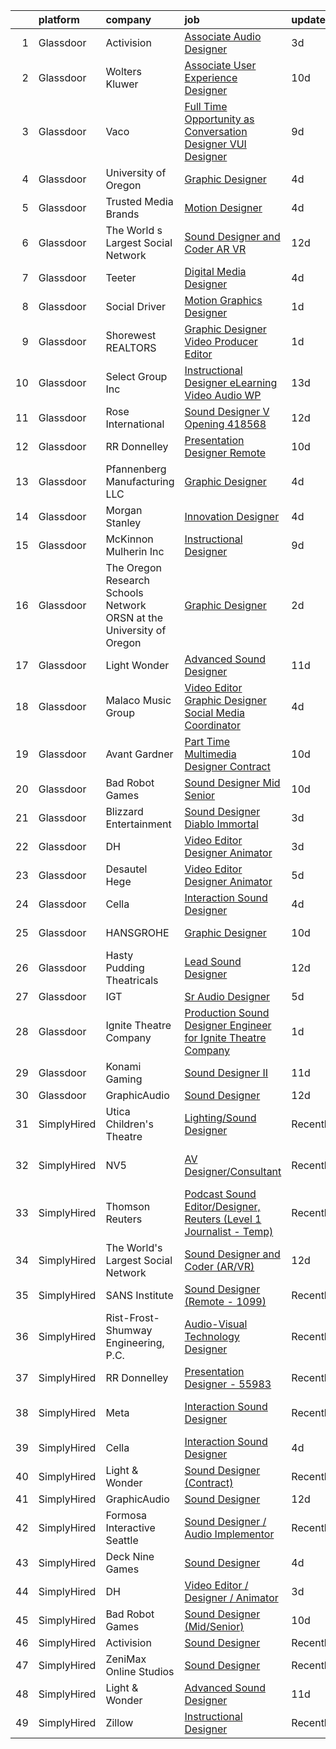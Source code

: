 

|    | platform    | company                                                                | job                                                                                                                                                                                                                                                                                                                                                                                                                                                                                                                                                                                                                                                                                                                                                                                                                                                                                                                                                                                                                                                                                                              | update_time   | location                 |
|---:|:------------|:-----------------------------------------------------------------------|:-----------------------------------------------------------------------------------------------------------------------------------------------------------------------------------------------------------------------------------------------------------------------------------------------------------------------------------------------------------------------------------------------------------------------------------------------------------------------------------------------------------------------------------------------------------------------------------------------------------------------------------------------------------------------------------------------------------------------------------------------------------------------------------------------------------------------------------------------------------------------------------------------------------------------------------------------------------------------------------------------------------------------------------------------------------------------------------------------------------------|:--------------|:-------------------------|
|  1 | Glassdoor   | Activision                                                             | [Associate Audio Designer](https://www.glassdoor.com/partner/jobListing.htm?pos=119&ao=1136043&s=58&guid=000001827c3bbeff9805c944c7563f28&src=GD_JOB_AD&t=SR&vt=w&cs=1_4477648c&cb=1659941666915&jobListingId=1008054055283&jrtk=3-0-1g9u3nfp8k61a801-1g9u3nfplih5g800-8c79110d23674c70-)                                                                                                                                                                                                                                                                                                                                                                                                                                                                                                                                                                                                                                                                                                                                                                                                                        | 3d            | Carlsbad, CA             |
|  2 | Glassdoor   | Wolters Kluwer                                                         | [Associate User Experience Designer](https://www.glassdoor.com/partner/jobListing.htm?pos=130&ao=1136043&s=58&guid=000001827c3bbeff9805c944c7563f28&src=GD_JOB_AD&t=SR&vt=w&cs=1_9abb3256&cb=1659941666915&jobListingId=1008035735366&jrtk=3-0-1g9u3nfp8k61a801-1g9u3nfplih5g800-7a290765c8bdf6f8-)                                                                                                                                                                                                                                                                                                                                                                                                                                                                                                                                                                                                                                                                                                                                                                                                              | 10d           | Chicago, IL              |
|  3 | Glassdoor   | Vaco                                                                   | [Full Time Opportunity as Conversation Designer  VUI Designer](https://www.glassdoor.com/partner/jobListing.htm?pos=110&ao=1110586&s=58&guid=000001827c3bbeff9805c944c7563f28&src=GD_JOB_AD&t=SR&vt=w&ea=1&cs=1_441889a2&cb=1659941666914&jobListingId=1008038225305&cpc=155EB9D5185558AF&jrtk=3-0-1g9u3nfp8k61a801-1g9u3nfplih5g800-22fe34392769621c--6NYlbfkN0D_sybMACCpf9B-677oK5j6rPldVB6BlrVvFjO_o-GJZbzuF-qh4PxErFUqfUsv_6spGgQ7w2Pr4ya2qWlli_BM3wPrre60gIPq1Uth9jnDsvpZiOp71Cq_jQTQ_eOeIhL3xi8ovWLwoT8UC8f1spNzCCiZGtKecY_bBo5jFxt1LAIN8k9N4B5RxHCnUOhO5Dvd6SoevMVUOikzayjtrLMoJgEpvMHy2OGPVm-cOxcYtZuo2BzNrCFuEp4UXX4qleip1qo4K4TXhe8y2GfbLH8L5C8vi3HMzGVFTyemYbGBaSI_64bPFgWfGmR23gzmXfATqIrXS-N4LDbUIspqMADkJZUcDJPShmax1y-FwbccoQ72TH6Rb2Lfj0KG5X0MqRDp9-wH6RmZ0Mv83fj1_IpLekKIfu9ORRrUQEGganNbEtiXRos0slDTVYDvFAkiW20iC4bRjYdZKKupOeHOH_RGgMiQDPiLDG6AF86gYeIzDkCEc-P8AxahF3kJ8cDjgVCi45mKG1WkmqM52d7ctxhWsvH61o588aX0F4kO2pN7SQ%3D%3D)                                                                                                                                                              | 9d            | New York, NY             |
|  4 | Glassdoor   | University of Oregon                                                   | [Graphic Designer](https://www.glassdoor.com/partner/jobListing.htm?pos=114&ao=1136043&s=58&guid=000001827c3bbeff9805c944c7563f28&src=GD_JOB_AD&t=SR&vt=w&cs=1_1a3f4482&cb=1659941666915&jobListingId=1008051855572&jrtk=3-0-1g9u3nfp8k61a801-1g9u3nfplih5g800-54f56c4b806fe0f6-)                                                                                                                                                                                                                                                                                                                                                                                                                                                                                                                                                                                                                                                                                                                                                                                                                                | 4d            | Eugene, OR               |
|  5 | Glassdoor   | Trusted Media Brands                                                   | [Motion Designer](https://www.glassdoor.com/partner/jobListing.htm?pos=118&ao=1136043&s=58&guid=000001827c3bbeff9805c944c7563f28&src=GD_JOB_AD&t=SR&vt=w&cs=1_4d407db5&cb=1659941666915&jobListingId=1008051952532&jrtk=3-0-1g9u3nfp8k61a801-1g9u3nfplih5g800-ccd4c43fddf6d43b-)                                                                                                                                                                                                                                                                                                                                                                                                                                                                                                                                                                                                                                                                                                                                                                                                                                 | 4d            | Remote                   |
|  6 | Glassdoor   | The World s Largest Social Network                                     | [Sound Designer and Coder  AR VR ](https://www.glassdoor.com/partner/jobListing.htm?pos=103&ao=1110586&s=58&guid=000001827c3bbeff9805c944c7563f28&src=GD_JOB_AD&t=SR&vt=w&ea=1&cs=1_4ec480e0&cb=1659941666913&jobListingId=1008031528055&cpc=1160948BCBA38B5B&jrtk=3-0-1g9u3nfp8k61a801-1g9u3nfplih5g800-c5d8ffadb915c32f--6NYlbfkN0DSgjPPcnEdvoK3uuxfISLALE6pB1FR7YSHOr_tSg5_QGIhoz_2VqUepdcKLBLI_zTUk6gDwaoQ9vEVPtJf9rgUyn_I6h_8B4D9wSAIOyt_RJFN8Eflhj9KJJvZQUXNdWxq6wNfnbBFCNlciu9kDebYOONalFTI7aQu-OsppGEyxKi2mf8gCqkIH_dDVVPfv0EPHaMCQmYTzhGBPooB7bN3t26gqpXQoPBdR8zDRvYRS8OGf91Fs86JYJy6vn_fsDifhFg_s8wicb8JUFC8UHLbLYhpUZT7kmQKdxaOu0m4mXeF5tuFijc5edqOqfvPQAqzVfnuzwd30U-xctFTCA1YJQdhIKmckVFq3A_4aHAlzOSyBsxhgAXa4BA9RYA8wv_k5orxSd5gRgKjG407ieC9dsZTsu34z65qglQLTggzBNS_lrq6AH9omvEb_cuyBcN7pumU6QrTpocjK0W4kt177WSxz3Ifg69qunsMHHI7rgU-4MWTvMc-xaBCxGAl4d0zlvvdqOyDcotk_zQLo3jJ7JRE-6JKMH7XJF9AwufgkfvcR2iI9zkvT-rq0dIltEPDMAvKoQnjAmxsOqRQRQKm)                                                                                                                                                      | 12d           | Los Angeles, CA          |
|  7 | Glassdoor   | Teeter                                                                 | [Digital Media Designer](https://www.glassdoor.com/partner/jobListing.htm?pos=126&ao=1136043&s=58&guid=000001827c3bbeff9805c944c7563f28&src=GD_JOB_AD&t=SR&vt=w&ea=1&cs=1_c88cd1f6&cb=1659941666915&jobListingId=1008050641753&jrtk=3-0-1g9u3nfp8k61a801-1g9u3nfplih5g800-5966d2192ffe7148-)                                                                                                                                                                                                                                                                                                                                                                                                                                                                                                                                                                                                                                                                                                                                                                                                                     | 4d            | Bonney Lake, WA          |
|  8 | Glassdoor   | Social Driver                                                          | [Motion Graphics Designer](https://www.glassdoor.com/partner/jobListing.htm?pos=123&ao=1136043&s=58&guid=000001827c3bbeff9805c944c7563f28&src=GD_JOB_AD&t=SR&vt=w&ea=1&cs=1_f92315ee&cb=1659941666915&jobListingId=1008056782244&jrtk=3-0-1g9u3nfp8k61a801-1g9u3nfplih5g800-753ebc5773c72d90-)                                                                                                                                                                                                                                                                                                                                                                                                                                                                                                                                                                                                                                                                                                                                                                                                                   | 1d            | Austin, TX               |
|  9 | Glassdoor   | Shorewest  REALTORS                                                    | [Graphic Designer   Video Producer   Editor](https://www.glassdoor.com/partner/jobListing.htm?pos=127&ao=1136043&s=58&guid=000001827c3bbeff9805c944c7563f28&src=GD_JOB_AD&t=SR&vt=w&ea=1&cs=1_c6c13af1&cb=1659941666915&jobListingId=1008057112953&jrtk=3-0-1g9u3nfp8k61a801-1g9u3nfplih5g800-476bc904ff4fda1a-)                                                                                                                                                                                                                                                                                                                                                                                                                                                                                                                                                                                                                                                                                                                                                                                                 | 1d            | Brookfield, WI           |
| 10 | Glassdoor   | Select Group Inc                                                       | [Instructional Designer  eLearning  Video Audio    WP](https://www.glassdoor.com/partner/jobListing.htm?pos=108&ao=1110586&s=58&guid=000001827c3bbeff9805c944c7563f28&src=GD_JOB_AD&t=SR&vt=w&ea=1&cs=1_87105386&cb=1659941666914&jobListingId=1008027501737&cpc=883DC43018083D9A&jrtk=3-0-1g9u3nfp8k61a801-1g9u3nfplih5g800-10340dc23f99d007--6NYlbfkN0Bcn-ADAbRvyrq3DH3YqD1gQOSfU_zTPvvfh0XXiz3pBAa41gXbEVBKQgVaXyt5edKUJsX5Z9brsv9nZw77TNjVlVeWafETMC7Xw_A0mwHT6RYlFqUtUoEPkQCGfw4DZTw7uB0z5WiikGPQhpEkL8PFQqFT-PcMr0lcaTdAx3W6l-HtnWqYYEZOO0eNqPnHAf8asLrs6bXBOzHUKeSA-CQfxEC9XvKM2HnfutHQVhmPHtbISfydLKsvXZ93sRvL44GnFhrpsEchIblCAPR2Ig4-Zp-rgbtuoyEtUw0rRnv6cc85nXkiUF7dTMGRpbEV-ssVQPPlXUd8zETLGS5Cw356S_tXWVTh0m6WMTD0IT4goUvEULqvUP3avT1XR2g0R7DfihbM_nt_VJKR_TpznNISEHyLR6e0ZJE5Y-OaQ64hMTfI0sxSXvqRVauGxQawFQ3tpct7zAsajhWoToHteEdQE-XvFA46EyG9B3sVyFdWNJHbYd8Y9aOveSR28aDJ-D6FjUwUshWEkg%3D%3D)                                                                                                                                                                                                      | 13d           | White Plains, NY         |
| 11 | Glassdoor   | Rose International                                                     | [Sound Designer V Opening  418568](https://www.glassdoor.com/partner/jobListing.htm?pos=105&ao=1110586&s=58&guid=000001827c3bbeff9805c944c7563f28&src=GD_JOB_AD&t=SR&vt=w&ea=1&cs=1_59ecd08a&cb=1659941666913&jobListingId=1008030729670&cpc=292036AD7E8A5303&jrtk=3-0-1g9u3nfp8k61a801-1g9u3nfplih5g800-a20623011cb248eb--6NYlbfkN0B6gYLiPzX3Klpbl49OuxoIZqVtnvEet7IZUhlrZDSG3sY-I6CIGHSMA_bS7ldJ8pOXMIXNeNyydXsX95pvzPg5BddHE-JXPnLngZ30cnLDc1iDIozZEqqJfstNoVEA0Y0ziXhbePzU2aWttrzMukYrAbICdJmtiDj_lX11sumIShj0cH4jV8vRyK2YT_cFh-b3nnLVH9_jEl_deV0TYWSKStXe9GJ3pJZV-1YAEwxJ_pGDLFPNgmyeH6NKA_GAEbVmFgszf5D32Q7DLZxIk8pLFei6vNFrmQOaoU7Pb1lg8pM5Nuflg_-qdGEZug-y8jBqd_JDDqwSuGbwynv5jNbiCc55o2Tb0bu6K0D-5U1tplWLHTRoKpoH7m961WuW-uO78sMIAKMpl3PiMYtLknBk3NZQb3UPxToMkXgMFKMjOrC7tphS_PruLEfM42vPq5lMsf5Yog8B7OWbjI4v6ZvetTe4y1d_8VYTStNV6MRJMxBCAgQRv2XyHoA5kxwu9M3vbuLsxMJqqvVDApcyTqxVQ6WYKKM9nxM%3D)                                                                                                                                                                                                        | 12d           | Seattle, WA              |
| 12 | Glassdoor   | RR Donnelley                                                           | [Presentation Designer  Remote ](https://www.glassdoor.com/partner/jobListing.htm?pos=115&ao=1136043&s=58&guid=000001827c3bbeff9805c944c7563f28&src=GD_JOB_AD&t=SR&vt=w&cs=1_d79c797a&cb=1659941666915&jobListingId=1008036762756&jrtk=3-0-1g9u3nfp8k61a801-1g9u3nfplih5g800-52992746147b27cc-)                                                                                                                                                                                                                                                                                                                                                                                                                                                                                                                                                                                                                                                                                                                                                                                                                  | 10d           | Remote                   |
| 13 | Glassdoor   | Pfannenberg Manufacturing LLC                                          | [Graphic Designer](https://www.glassdoor.com/partner/jobListing.htm?pos=106&ao=1110586&s=58&guid=000001827c3bbeff9805c944c7563f28&src=GD_JOB_AD&t=SR&vt=w&ea=1&cs=1_5def6e3f&cb=1659941666913&jobListingId=1008050419234&cpc=FDA93C03AE7AED37&jrtk=3-0-1g9u3nfp8k61a801-1g9u3nfplih5g800-4d785862bc0e19b7--6NYlbfkN0AakyOTjEZNreXXt2Vg2QxN29YmDSS12MpPIAW0YUpO-bhjitwDthpKKUtE1wHEBohxXHh6EQS9l-eTL14B8EU01tujiSegCZfo0U7cS5QzF-DN5KNQTZCV9a5Eo0-o0AzCgi9a2B4lOnpdQ1lb1khezqIgXFvO7NbZuwNyFLXXLb7vk5ShaIUSu5hQz7c0tkvAXrHGNGwYlq4K2dunM-9CKY4jeuVCYziktnczLuSCpcVE9aM8QO1OQzrFtVpsIDUEAZBsGVPAefmcEpFqORZrx4IgYfy4Y85ZqzQPqCy0ES2WhSr46c33DJ8q5WmKoScljoLZeBOIzQ1hG9zanNdiNaIxP4erCi5iGOpX1DcgQi32UlZmEvrFsY4eUd2ciHZcapzS7piqtPYPLqE7UkJ1eINV3cDnJPyBgmUbR7LiGQIXV-9YKPgfJSZvsTL9vkaQksZySzYXrGCVi9JJZtDX7d-u0Wh7SQRTiBOpckEQO5OJB10PqSO8XGA2dMhqqWg%3D)                                                                                                                                                                                                                                                        | 4d            | Lancaster, NY            |
| 14 | Glassdoor   | Morgan Stanley                                                         | [Innovation Designer](https://www.glassdoor.com/partner/jobListing.htm?pos=124&ao=1136043&s=58&guid=000001827c3bbeff9805c944c7563f28&src=GD_JOB_AD&t=SR&vt=w&cs=1_fdbc5044&cb=1659941666915&jobListingId=1008051613441&jrtk=3-0-1g9u3nfp8k61a801-1g9u3nfplih5g800-191b5efe6bfe5ddb-)                                                                                                                                                                                                                                                                                                                                                                                                                                                                                                                                                                                                                                                                                                                                                                                                                             | 4d            | New York, NY             |
| 15 | Glassdoor   | McKinnon Mulherin Inc                                                  | [Instructional Designer](https://www.glassdoor.com/partner/jobListing.htm?pos=107&ao=1110586&s=58&guid=000001827c3bbeff9805c944c7563f28&src=GD_JOB_AD&t=SR&vt=w&ea=1&cs=1_65009779&cb=1659941666914&jobListingId=1008038259354&cpc=2CAED5C921A5F994&jrtk=3-0-1g9u3nfp8k61a801-1g9u3nfplih5g800-b79d356b2e0b1b2b--6NYlbfkN0Do5QFzN38Y34HuVbLllh1qUYEnDt35-niNPYCvkBnqz70wgTe_sRQKCftrUQxahl6ZQb-CsDXP_KFc4gkDxxZVZMtSP1usQFc6vgj8Mev0Y9Uo8dVZ4yv_wyvdsi_Gg1ZSeNUFd900znSRQ6N6sb3AyxJeaFqhjTfM3WXr9E9m07w3f1mauOUWQeTqBPSP5zSk30jWgLuEnKkAi4t0wUyPrR12TOhqwPTrL-eGz4Ga4Sg7Sz-Kq4CjA9ARGQZ7MEXODJ6bvOyeuHJJnryFSianxW6j3b41t3i1uAimMIduLAJClyVikO7uDpiSNlVAZDg5oXKXVI-JBoSgFdgKavgWdmscAJlSMezr-t_1HcWklDvuTF627xuFpgMxRNJxY8ntJSq3zfWiN10lTyNeCxcCOftHnsH_5-YmRnjiTVQzWCaxEZm4TZmpmqRQxH5YZpSufX_RvSJFkP1KTcvZSaJFJiHvclMw6XlQi4q60oDvzWIUidQAt2rK)                                                                                                                                                                                                                                                                | 9d            | Remote                   |
| 16 | Glassdoor   | The Oregon Research Schools Network  ORSN  at the University of Oregon | [Graphic Designer](https://www.glassdoor.com/partner/jobListing.htm?pos=116&ao=1136043&s=58&guid=000001827c3bbeff9805c944c7563f28&src=GD_JOB_AD&t=SR&vt=w&ea=1&cs=1_685569f3&cb=1659941666915&jobListingId=1008055610861&jrtk=3-0-1g9u3nfp8k61a801-1g9u3nfplih5g800-98e70d1a30918d85-)                                                                                                                                                                                                                                                                                                                                                                                                                                                                                                                                                                                                                                                                                                                                                                                                                           | 2d            | Remote                   |
| 17 | Glassdoor   | Light   Wonder                                                         | [Advanced Sound Designer](https://www.glassdoor.com/partner/jobListing.htm?pos=111&ao=1136043&s=58&guid=000001827c3bbeff9805c944c7563f28&src=GD_JOB_AD&t=SR&vt=w&ea=1&cs=1_f689a360&cb=1659941666914&jobListingId=1008033515982&jrtk=3-0-1g9u3nfp8k61a801-1g9u3nfplih5g800-f4541201029f9ba4-)                                                                                                                                                                                                                                                                                                                                                                                                                                                                                                                                                                                                                                                                                                                                                                                                                    | 11d           | Las Vegas, NV            |
| 18 | Glassdoor   | Malaco Music Group                                                     | [Video Editor Graphic Designer   Social Media Coordinator](https://www.glassdoor.com/partner/jobListing.htm?pos=104&ao=1110586&s=58&guid=000001827c3bbeff9805c944c7563f28&src=GD_JOB_AD&t=SR&vt=w&ea=1&cs=1_61dfbd22&cb=1659941666913&jobListingId=1008050606532&cpc=A0032DE20586B9BD&jrtk=3-0-1g9u3nfp8k61a801-1g9u3nfplih5g800-032f865bd9ee7d0b--6NYlbfkN0AjYf5Qys17sPgkFKqWbnfQoZPZ9LfbKQbr3xG7f3WSbJKFA7p7T5Gl8ZeRW3WFFev5P5pozGdx2fb8kZ651nSZUtHVfvKcYCsfE1S_OdwjAkxGiuhGBiLTKwM5iWSoMayNwaEGmxHY29AAJePxKhD880ECMx5VeFYMO3gAW6FanL1qCTR_Rxt1IqBCQBLeGrIagegKCTfCOKSlPaPAIbMqEBoGcR7c5IFt99-4LQmHVnjBTF9ZbwVIVR2WcV76DCzTe0gxurctc-H6agVDJJMd3r6H2w_h8WsScOROfE_xzbwCLrNeseyuTki4rJ_7CarYUhnQwLyKqTqFvzQXnNp0tF4nBdrWFriu46edwsF6gZKAXmj58t9_6CsryZwR97zmJn-kMvH2MNUg20k-0TM86gyoyhnkPDo9dyRKpN-5itCJ3D_-C_qGRFPIpOVLfC48NX4C7G4KZ-EZLrG11XFBwsVWcpPLJI7sFkWacS0zVmgidcI2n9SpCUAluMIc_8YCrGdDGfAtj5QIdtBQzTBpwxYPercD4NmuXbaVcpxdlQ%3D%3D)                                                                                                                                                                  | 4d            | Jackson, MS              |
| 19 | Glassdoor   | Avant Gardner                                                          | [Part Time Multimedia Designer  Contract ](https://www.glassdoor.com/partner/jobListing.htm?pos=129&ao=1136043&s=58&guid=000001827c3bbeff9805c944c7563f28&src=GD_JOB_AD&t=SR&vt=w&ea=1&cs=1_50b64349&cb=1659941666915&jobListingId=1008036220645&jrtk=3-0-1g9u3nfp8k61a801-1g9u3nfplih5g800-2ad04938b70a504d-)                                                                                                                                                                                                                                                                                                                                                                                                                                                                                                                                                                                                                                                                                                                                                                                                   | 10d           | Remote                   |
| 20 | Glassdoor   | Bad Robot Games                                                        | [Sound Designer  Mid Senior ](https://www.glassdoor.com/partner/jobListing.htm?pos=113&ao=1136043&s=58&guid=000001827c3bbeff9805c944c7563f28&src=GD_JOB_AD&t=SR&vt=w&cs=1_0b9a238f&cb=1659941666914&jobListingId=1008036730582&jrtk=3-0-1g9u3nfp8k61a801-1g9u3nfplih5g800-67b27b83295828af-)                                                                                                                                                                                                                                                                                                                                                                                                                                                                                                                                                                                                                                                                                                                                                                                                                     | 10d           | Santa Monica, CA         |
| 21 | Glassdoor   | Blizzard Entertainment                                                 | [Sound Designer   Diablo Immortal](https://www.glassdoor.com/partner/jobListing.htm?pos=117&ao=1136043&s=58&guid=000001827c3bbeff9805c944c7563f28&src=GD_JOB_AD&t=SR&vt=w&cs=1_1e0c3fae&cb=1659941666915&jobListingId=1008054412065&jrtk=3-0-1g9u3nfp8k61a801-1g9u3nfplih5g800-81ce4dea9804f6ce-)                                                                                                                                                                                                                                                                                                                                                                                                                                                                                                                                                                                                                                                                                                                                                                                                                | 3d            | Irvine, CA               |
| 22 | Glassdoor   | DH                                                                     | [Video Editor   Designer   Animator](https://www.glassdoor.com/partner/jobListing.htm?pos=101&ao=1110586&s=58&guid=000001827c3bbeff9805c944c7563f28&src=GD_JOB_AD&t=SR&vt=w&cs=1_1565f8c9&cb=1659941666912&jobListingId=1008053030426&cpc=0EE938385DA0F52C&jrtk=3-0-1g9u3nfp8k61a801-1g9u3nfplih5g800-8540f31fbe040bdc--6NYlbfkN0DkiDbNzx3nMteKl1DOffe2-pUwdFEKZc58rj7JhRAzbL2zdLXYKHnE_J538JZGNpBqoevEttY5BkvZeuoyYk4_Dw8lqDixsDJODMWdKmffGbUvBg24my8ed6GDgLnhBltesNG3re2xnJHmfl9yA1Is5R03Po46pIuq56bVETX6A8AwjbdRXuSfV6P0xPyTAK-cdHdRqBSibVxm4sqOQzQZru26CW1QBa4c6pmPcMSONuDVhTFIT1hRUopgiiDgonivR3B2JPnJobIKmGzQkVflefelNtKzprUzj0Zuzg63YiApuUKsCwsCIffv9MwxeHkT93X_2wSzSiAwU0ZwQUNts5OFHlrPVRQwFgQ9RouRZ8Xf2gTPbAF7Cy0n8eBPHMEHEmKUgLCfYxjI_KsgjsfqPTguHYBaDLcVk5NdXz3CUd6IZGfOKDJJQWfrCex-ZicVne_9sLut4nl23sPBx4pvck2BeJffWMy4_mekQcYSRH1-yhg2Krk2rtnc3stMvihrS6T5huO2oj-xsjFJDlG_D64onXCpORGtaGvGGwW0T6ouYvu4Xgq-bRhVEpNfVqg%3D)                                                                                                                                                                           | 3d            | Tacoma, WA               |
| 23 | Glassdoor   | Desautel Hege                                                          | [Video Editor   Designer   Animator](https://www.glassdoor.com/partner/jobListing.htm?pos=120&ao=1136043&s=58&guid=000001827c3bbeff9805c944c7563f28&src=GD_JOB_AD&t=SR&vt=w&cs=1_ec809a76&cb=1659941666915&jobListingId=1008048371175&jrtk=3-0-1g9u3nfp8k61a801-1g9u3nfplih5g800-d582c49682f17ec1-)                                                                                                                                                                                                                                                                                                                                                                                                                                                                                                                                                                                                                                                                                                                                                                                                              | 5d            | Remote                   |
| 24 | Glassdoor   | Cella                                                                  | [Interaction Sound Designer](https://www.glassdoor.com/partner/jobListing.htm?pos=102&ao=1110586&s=58&guid=000001827c3bbeff9805c944c7563f28&src=GD_JOB_AD&t=SR&vt=w&cs=1_d031f8c3&cb=1659941666912&jobListingId=1008052037817&cpc=F41FEAB56D215062&jrtk=3-0-1g9u3nfp8k61a801-1g9u3nfplih5g800-32c0d57c93b37a46--6NYlbfkN0ABL5jwqrJX8j4-zsE1pdctockIOMh3bUiDojLxDHSgft-IBPHc-ugKxXUaFJpc9dcslo_kQI6e181zDbgUqpxGtQzcffkWtUW3tagjWR9utRjhHuCcsEaQM-JyLwBDAhEeZE1AalR73XIKDtyyn05K0Ch2c103Wzt0Eutj5r6WKbU0aOWkdC17Qv3_PvwSTQpTT7tNHxjbnyojPNQY_j1jZ--hEBGUtEXhMaIAyBpX25o63WaMZ8nz_kkce1CImVq3NxAyCJobU0G594ceeX72X9gBHCFtYZ3RQU71GQMuyAJop-ILn5Wfb1JFPFCYi13PHn4se4HDeIYnSIuDZTCQAdrWiR-bPVG7u03UGVkzaFWtv4VXQf0fcphUnbvIpGuzv1qvuMBRE6OBtbz52v1N1nYzr3HygbOMyx7wDrSuVAUm466oYP7jXft4nuYCMYL0X8elBTBPgW9nF5YwqoVA-9n1BuzFvALMiBt8mb7qDA_Pn38jNKcEbxUl4UVGlxq0mSyU7DA15lKqbqa1aSFUxm5SUuFQWBIPRID5wbthO-aXhnCg0x6mLQuYEXoJ800WS7yoAE5bLpm8siUaJgZ4h9MaktKsQ_sx2gi7EBmCt2-oY2PID6Nvcqkrci4JRYCzg_DN0ajfG-QhbkKbCsasRDdDsExav14f57kRVMhjBBQXmYJc1gPx7kRDDgRvdvng79eGZHjkhSf-1MyLTZ0O2bznXaM1cvuLPRsRDtmX7vlGkN90R4El) | 4d            | Menlo Park, CA           |
| 25 | Glassdoor   | HANSGROHE                                                              | [Graphic Designer](https://www.glassdoor.com/partner/jobListing.htm?pos=128&ao=1136043&s=58&guid=000001827c3bbeff9805c944c7563f28&src=GD_JOB_AD&t=SR&vt=w&ea=1&cs=1_4c0925db&cb=1659941666915&jobListingId=1008036225575&jrtk=3-0-1g9u3nfp8k61a801-1g9u3nfplih5g800-ad98a05c18e65a92-)                                                                                                                                                                                                                                                                                                                                                                                                                                                                                                                                                                                                                                                                                                                                                                                                                           | 10d           | Alpharetta, GA           |
| 26 | Glassdoor   | Hasty Pudding Theatricals                                              | [Lead Sound Designer](https://www.glassdoor.com/partner/jobListing.htm?pos=125&ao=1136043&s=58&guid=000001827c3bbeff9805c944c7563f28&src=GD_JOB_AD&t=SR&vt=w&ea=1&cs=1_0af30516&cb=1659941666915&jobListingId=1008030933496&jrtk=3-0-1g9u3nfp8k61a801-1g9u3nfplih5g800-84b1517d806001da-)                                                                                                                                                                                                                                                                                                                                                                                                                                                                                                                                                                                                                                                                                                                                                                                                                        | 12d           | Cambridge, MA            |
| 27 | Glassdoor   | IGT                                                                    | [Sr  Audio Designer](https://www.glassdoor.com/partner/jobListing.htm?pos=122&ao=1136043&s=58&guid=000001827c3bbeff9805c944c7563f28&src=GD_JOB_AD&t=SR&vt=w&cs=1_32357763&cb=1659941666915&jobListingId=1008048191609&jrtk=3-0-1g9u3nfp8k61a801-1g9u3nfplih5g800-834211ba841897a4-)                                                                                                                                                                                                                                                                                                                                                                                                                                                                                                                                                                                                                                                                                                                                                                                                                              | 5d            | Reno, NV                 |
| 28 | Glassdoor   | Ignite Theatre Company                                                 | [Production Sound Designer   Engineer for Ignite Theatre Company](https://www.glassdoor.com/partner/jobListing.htm?pos=121&ao=1136043&s=58&guid=000001827c3bbeff9805c944c7563f28&src=GD_JOB_AD&t=SR&vt=w&ea=1&cs=1_8aa6931d&cb=1659941666915&jobListingId=1008057198654&jrtk=3-0-1g9u3nfp8k61a801-1g9u3nfplih5g800-a58e97a31381b18f-)                                                                                                                                                                                                                                                                                                                                                                                                                                                                                                                                                                                                                                                                                                                                                                            | 1d            | Saint Louis, MO          |
| 29 | Glassdoor   | Konami Gaming                                                          | [Sound Designer II](https://www.glassdoor.com/partner/jobListing.htm?pos=112&ao=1136043&s=58&guid=000001827c3bbeff9805c944c7563f28&src=GD_JOB_AD&t=SR&vt=w&cs=1_03e81b25&cb=1659941666914&jobListingId=1008033846903&jrtk=3-0-1g9u3nfp8k61a801-1g9u3nfplih5g800-87593e7d8a9b6aa9-)                                                                                                                                                                                                                                                                                                                                                                                                                                                                                                                                                                                                                                                                                                                                                                                                                               | 11d           | Las Vegas, NV            |
| 30 | Glassdoor   | GraphicAudio                                                           | [Sound Designer](https://www.glassdoor.com/partner/jobListing.htm?pos=109&ao=1136043&s=58&guid=000001827c3bbeff9805c944c7563f28&src=GD_JOB_AD&t=SR&vt=w&ea=1&cs=1_f4a8da99&cb=1659941666913&jobListingId=1008030924967&jrtk=3-0-1g9u3nfp8k61a801-1g9u3nfplih5g800-11eab6568f6cedab-)                                                                                                                                                                                                                                                                                                                                                                                                                                                                                                                                                                                                                                                                                                                                                                                                                             | 12d           | Remote                   |
| 31 | SimplyHired | Utica Children's Theatre                                               | [Lighting/Sound Designer](https://www.simplyhired.com/job/k5WN2VTWEdBH7LHvMIdyGJ7KKVm0hiyEeo9slr8HDzbeQbxtZWzhxA?q=sound+designer)                                                                                                                                                                                                                                                                                                                                                                                                                                                                                                                                                                                                                                                                                                                                                                                                                                                                                                                                                                               | Recently      | Utica, NY                |
| 32 | SimplyHired | NV5                                                                    | [AV Designer/Consultant](https://www.simplyhired.com/job/ofCzA7E0QGdWgortRIjG7QzJsxGCKHgZ8l2VUc40ECazbkW265xkwQ?q=sound+designer)                                                                                                                                                                                                                                                                                                                                                                                                                                                                                                                                                                                                                                                                                                                                                                                                                                                                                                                                                                                | Recently      | Los Angeles, CA          |
| 33 | SimplyHired | Thomson Reuters                                                        | [Podcast Sound Editor/Designer, Reuters (Level 1 Journalist - Temp)](https://www.simplyhired.com/job/uG-XthcUGLXnvuEzIlGytwXEKmlli3kPZ-eKAScvB6T34fnayI1PJg?q=sound+designer)                                                                                                                                                                                                                                                                                                                                                                                                                                                                                                                                                                                                                                                                                                                                                                                                                                                                                                                                    | Recently      | New York, NY             |
| 34 | SimplyHired | The World's Largest Social Network                                     | [Sound Designer and Coder (AR/VR)](https://www.simplyhired.com/job/i05K2VJdCTaM4JBATryuxLljiYjQ-WgjcwPsxcIQGX0KBl-siovqIg?q=sound+designer)                                                                                                                                                                                                                                                                                                                                                                                                                                                                                                                                                                                                                                                                                                                                                                                                                                                                                                                                                                      | 12d           | Los Angeles, CA          |
| 35 | SimplyHired | SANS Institute                                                         | [Sound Designer (Remote - 1099)](https://www.simplyhired.com/job/l5XtJmV5Za5NPAoCY67pJ8osv7Dd9cygFT5KvUQHRZZ5LCw9cI7qOA?q=sound+designer)                                                                                                                                                                                                                                                                                                                                                                                                                                                                                                                                                                                                                                                                                                                                                                                                                                                                                                                                                                        | Recently      | Bethesda, MD             |
| 36 | SimplyHired | Rist-Frost-Shumway Engineering, P.C.                                   | [Audio-Visual Technology Designer](https://www.simplyhired.com/job/OMxrMh8WHY_VNcw74L4J3w8rMgzooJxEwq9_0YhhoPHZG11rZ5ZCeA?q=sound+designer)                                                                                                                                                                                                                                                                                                                                                                                                                                                                                                                                                                                                                                                                                                                                                                                                                                                                                                                                                                      | Recently      | Laconia, NH              |
| 37 | SimplyHired | RR Donnelley                                                           | [Presentation Designer - 55983](https://www.simplyhired.com/job/nzNGc13izzY73sBqAJfiC6LMZpqM2ug1TTgdTTeV3PfiJisVJpF4mg?q=sound+designer)                                                                                                                                                                                                                                                                                                                                                                                                                                                                                                                                                                                                                                                                                                                                                                                                                                                                                                                                                                         | Recently      | Phoenix, AZ              |
| 38 | SimplyHired | Meta                                                                   | [Interaction Sound Designer](https://www.simplyhired.com/job/Lvw3H_6x6cdKB6aq479wQNquH1L8abBxSJAh-mgSoiKaje9zC4-ylg?q=sound+designer)                                                                                                                                                                                                                                                                                                                                                                                                                                                                                                                                                                                                                                                                                                                                                                                                                                                                                                                                                                            | Recently      | Fremont, CA +4 locations |
| 39 | SimplyHired | Cella                                                                  | [Interaction Sound Designer](https://www.simplyhired.com/job/JDJXrEQupcCXzLub4EKpUuUWrStpnjkTGkyGHaNzDBKRPjj_3Kpg_A?q=sound+designer)                                                                                                                                                                                                                                                                                                                                                                                                                                                                                                                                                                                                                                                                                                                                                                                                                                                                                                                                                                            | 4d            | Menlo Park, CA           |
| 40 | SimplyHired | Light & Wonder                                                         | [Sound Designer (Contract)](https://www.simplyhired.com/job/VCb0qqE-A7ROAMWqepHcz3S7D7a6GH_Siggo7sVBUdjf8S_R72-ppw?q=sound+designer)                                                                                                                                                                                                                                                                                                                                                                                                                                                                                                                                                                                                                                                                                                                                                                                                                                                                                                                                                                             | Recently      | Las Vegas, NV            |
| 41 | SimplyHired | GraphicAudio                                                           | [Sound Designer](https://www.simplyhired.com/job/tpxG3u0VMzCKteQYdKolpCqGoSBv-BSP6-ugLnAgXYs5lOtcbAckwg?q=sound+designer)                                                                                                                                                                                                                                                                                                                                                                                                                                                                                                                                                                                                                                                                                                                                                                                                                                                                                                                                                                                        | 12d           | Remote                   |
| 42 | SimplyHired | Formosa Interactive Seattle                                            | [Sound Designer / Audio Implementor](https://www.simplyhired.com/job/vlF4rzpIgemNyADbSUoWC36FtYYh2ouWspqfTFtuxzveh07-6RCwmg?q=sound+designer)                                                                                                                                                                                                                                                                                                                                                                                                                                                                                                                                                                                                                                                                                                                                                                                                                                                                                                                                                                    | Recently      | Seattle, WA              |
| 43 | SimplyHired | Deck Nine Games                                                        | [Sound Designer](https://www.simplyhired.com/job/iz6i-HlUxxVIfGstw4fVaxnhc2kyEC3JD6ixIrv1CjJkn928zMpmow?q=sound+designer)                                                                                                                                                                                                                                                                                                                                                                                                                                                                                                                                                                                                                                                                                                                                                                                                                                                                                                                                                                                        | 4d            | United States            |
| 44 | SimplyHired | DH                                                                     | [Video Editor / Designer / Animator](https://www.simplyhired.com/job/CDRJ3JO1i7mhJKDkH6j4dxe6_QqU_nepigSuHV2hvfUKxIKk9hc1WA?q=sound+designer)                                                                                                                                                                                                                                                                                                                                                                                                                                                                                                                                                                                                                                                                                                                                                                                                                                                                                                                                                                    | 3d            | Spokane, WA              |
| 45 | SimplyHired | Bad Robot Games                                                        | [Sound Designer (Mid/Senior)](https://www.simplyhired.com/job/5k7lNxd5mPx4SDP11_bQMCoaI3zXskx9LCyK6sAv6bc57TMyAoaPVQ?q=sound+designer)                                                                                                                                                                                                                                                                                                                                                                                                                                                                                                                                                                                                                                                                                                                                                                                                                                                                                                                                                                           | 10d           | Santa Monica, CA         |
| 46 | SimplyHired | Activision                                                             | [Sound Designer](https://www.simplyhired.com/job/i7qlcqa6pP-srEpgyNNEjRvZmW5tDc8R6vUqXUq0hP94Ee2Cl5AgeQ?q=sound+designer)                                                                                                                                                                                                                                                                                                                                                                                                                                                                                                                                                                                                                                                                                                                                                                                                                                                                                                                                                                                        | Recently      | Austin, TX               |
| 47 | SimplyHired | ZeniMax Online Studios                                                 | [Sound Designer](https://www.simplyhired.com/job/f9irH53AftSo5CFAcz4vrVeB0Dow8_vUkdNzrk1ktKdq7GI-stl2BQ?q=sound+designer)                                                                                                                                                                                                                                                                                                                                                                                                                                                                                                                                                                                                                                                                                                                                                                                                                                                                                                                                                                                        | Recently      | Hunt Valley, MD          |
| 48 | SimplyHired | Light & Wonder                                                         | [Advanced Sound Designer](https://www.simplyhired.com/job/oxHvYp0QWceibR-QkmiITBFgRGHJsETrZw9KOd9jlBeKNoSRVbiyww?q=sound+designer)                                                                                                                                                                                                                                                                                                                                                                                                                                                                                                                                                                                                                                                                                                                                                                                                                                                                                                                                                                               | 11d           | Las Vegas, NV            |
| 49 | SimplyHired | Zillow                                                                 | [Instructional Designer](https://www.simplyhired.com/job/Sz8UpLpOtW2iMiVKkGCCaLdLcXP5QTQucu96qxeObw90hM7TUNkajQ?q=sound+designer)                                                                                                                                                                                                                                                                                                                                                                                                                                                                                                                                                                                                                                                                                                                                                                                                                                                                                                                                                                                | Recently      | Remote                   |